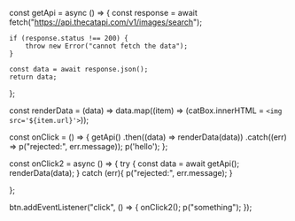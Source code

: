 const getApi = async () => {
	const response = await fetch("https://api.thecatapi.com/v1/images/search");

	if (response.status !== 200) {
		throw new Error("cannot fetch the data");
	}

	const data = await response.json();
	return data;
};

const renderData = (data) =>
	data.map((item) => (catBox.innerHTML = `<img src='${item.url}'>`));

const onClick = () => {
	getApi()
		.then((data) => renderData(data))
        .catch((err) => p("rejected:", err.message));
        p('hello');
};

const onClick2 = async () => {
    try {
        const data = await getApi();
        renderData(data);
    } catch  (err){
        p("rejected:", err.message);
    }
    
};

btn.addEventListener("click", () => {
	onClick2();
	p("something");
});